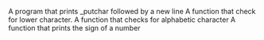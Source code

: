 A program that prints _putchar followed by a new line
A function that check for lower character.
A function that checks for alphabetic character
A function that prints the sign of a number
